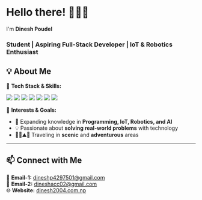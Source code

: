 # **Hello there! 🙋🏻‍♂️**  
I'm **Dinesh Poudel**  
### **Student | Aspiring Full-Stack Developer | IoT & Robotics Enthusiast**

## **💡 About Me**  

🔹 **Tech Stack & Skills:**  

<p> 
  <!-- Languages -->
  <img src="https://img.shields.io/badge/Languages-C%20/%20Java%20/%20JavaScript-red?logo=java&logoColor=white" />
  
  <!-- Frontend -->
  <img src="https://img.shields.io/badge/Frontend-HTML%20/%20CSS%20/%20Bootstrap-orange?logo=html5&logoColor=white" />
  <img src="https://img.shields.io/badge/Frontend-React%20/%20TailwindCSS-blue?logo=react&logoColor=white" />
  
  <!-- Backend -->
  <img src="https://img.shields.io/badge/Backend-PHP%20/%20Spring%20Boot-green?logo=springboot&logoColor=white" />
  
  <!-- Database -->
  <img src="https://img.shields.io/badge/Database-MySQL%20/%20SQL-lightgrey?logo=mysql&logoColor=white" />
  
  <!-- Tools & Others -->
  <img src="https://img.shields.io/badge/Tools-XAMPP%20/%20Git%20/%20GitHub-black?logo=github&logoColor=white" />
  <img src="https://img.shields.io/badge/Other-IoT%20&%20Robotics-purple?logo=raspberrypi&logoColor=white" />
</p>

🔹 **Interests & Goals:**  
- 🤖 Expanding knowledge in **Programming, IoT, Robotics, and AI**  
- 💡 Passionate about **solving real-world problems** with technology  
- 🚶‍♀️⛰️🌄 Traveling in **scenic** and **adventurous** areas  

---

## **📫 Connect with Me**  

📧 **Email-1:** dineshp4297501@gmail.com  
📧 **Email-2:** dineshacc02@gmail.com  
🌐 **Website:** [dinesh2004.com.np](https://www.dinesh2004.com.np)  
